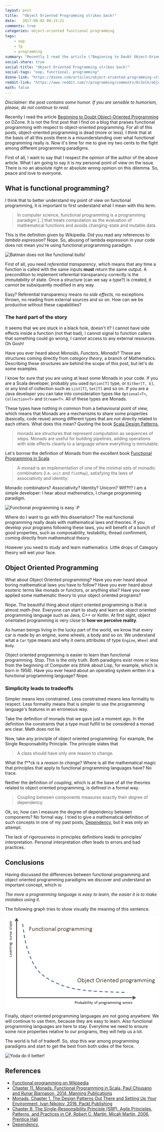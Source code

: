 ```yaml
---
layout: post
title:  "Object Oriented Programming strikes back!"
date:   2017-08-02 08:15:21
comments: true
categories: object-oriented functional programming
tags:
    - oop
    - fp
    - programming
summary: "Recently I read the article \"Beginning to Doubt Object-Oriented Programming\" on DZone. It is not the first post that I find on a blog that praises functional programming with respect to object-oriented programming. For all of this posts, object-oriented programming is dead (more or less). I think that at the basis of all this posts there is a misunderstanding over what functional programming really is. Now it's time for me to give my two cents to the fight among different programming paradigms."
social-share: true
social-title: "Object Oriented Programming strikes back!"
social-tags: "oop, functional, programming"
dzone-link: "https://dzone.com/articles/object-oriented-programming-strikes-back"
reddit-link: "https://www.reddit.com/r/programming/comments/6r2olk/object_oriented_programming_strikes_back/"
math: false
---
```


*Disclaimer: the post contains some humor. If you are sensible to humorism, please, do not continue to read.*

Recently I read the article [Beginning to Doubt Object-Oriented Programming](https://dzone.com/articles/beginning-to-doubt-object-oriented-programming-1) on DZone. It is not the first post that I find on a blog that praises functional programming with respect to object-oriented programming. For all of this posts, object-oriented programming is dead (more or less). I think that at the basis of all this posts there is a misunderstanding over what functional programming really is. Now it's time for me to give my two cents to the fight among different programming paradigms. 

First of all, I want to say that I respect the opinion of the author of the above article. What I am going to say it is my personal point of view on the issue. There is no an absolute right or absolute wrong opinion on this dilemma. So, peace and love to everyone.

## What is functional programming?
I think that to better understand my point of view on functional programming, it is important to first understand what I mean with this term.

> In computer science, functional programming is a programming paradigm [..] that treats computation as the evaluation of mathematical functions and avoids changing-state and mutable data.

This is the definition given by Wikipedia. Did you read any references to _lambda expression_? Nope. So, abusing of lambda expression in your code does not mean you're using functional programming paradigm.

![Batman does not like functional bulls!](https://i.imgflip.com/1sy6bf.jpg)  

First of all, you need _referential transparency_, which means that any time a function is called with the same inputs **must** return the same output. A precondition to implement referential transparancy correctly is the _immutability_ of state. Once a structure (can we say a *type*?) is created, it cannot be subsiquently modified in any way.

Easy? Referential transparency means no _side effects_, no exceptions thrown, no reading from external sources and so on. How can we be productive without these capabilities?

### The hard part of the story
It seems that we are stuck in a black hole, doesn't it? I cannot have side effects inside a function (not that bad), I cannot signal to function callers that something could go wrong, I cannot access to any external resources. Oh Gosh!

Have you ever heard about *Monoids*, *Functors*, *Monads*? These are structures coming directly from *category theory*, a branch of Mathematics. Describing these structures are behind the scope of this post, but let's do some examples.

I know for sure that you are using at least some Monads in your code. If you are a Scala developer, probably you used `Option[T]` type, or `Either[T, E]`, or any kind of collection such as `List[T]`, `Set[T]` and so on. If you are a Java developer you can take into consideration types like `Optional<T>`, `Collection<T>` and `Stream<T>`. All of these types are Monads.

These types have nothing in common from a behavioural point of view, which means that Monads are a mechanisms to share some properties (basically, code reuse) among different types that are not directly related to each others. What does this mean? Quoting the book [Scala Design Patterns](https://www.amazon.com/Scala-Design-Patterns-Ivan-Nikolov/dp/1785882503), 

> monads are structures that represent computation as sequences of steps. Monads are useful for building pipelines, adding operations with side effects cleanly to a language where everything is immutable.

Let's borrow the definition of Monads from the excellent book [Functional Programming in Scala](https://www.manning.com/books/functional-programming-in-scala)

> A monad is an implementation of one of the minimal sets of monadic combinators (i.e. `unit` and `flatMap`), satisfying tha laws of associativity and identity.

Monadic combinators? Associativity? Identity? Unicorn? Wtf?!!? I am a simple developer: I hear about mathematics, I change programming paradigm.

![Functional programming is easy :P](https://i.imgflip.com/1sydmc.jpg)

Where do I want to go with this dissertation? The real functional programming really deals with mathematical laws and theories. If you develop your programs following these laws, you will benefit of a bunch of good properties, such as composability, testability, thread confinment, coming directly from mathematical theory. 

However you need to study and learn mathematics. Little drops of Category theory will wet your face.

## Object Oriented Programming
What about Object Oriented programming? Have you ever heard about boring mathematical laws you have to follow? Have you ever heard about esoteric terms like monads or functors, or anything else? Have you ever applied some mathematic theory to your object oriented programs?

Nope. The beautiful thing about object oriented programming is that is almost *math-free*. Everyone can start to study and learn an object oriented programming language such as Java, C++ or Kotlin. At first sight, object orientated programming is very close to **how we perceive reality**.

As human beings living in the lucky part of the world, we know that every car is made by an engine, some wheels, a body and so on. We understand what a `Car` type means and why it owns attributes of type `Engine`, `Wheel` and `Body`.

Object oriented programming is easier to learn than functional programming. Stop. This is the only truth. Both paradigms exist more or less from the beginning of Computer era (think about Lisp, for example, which is born in 1958). Have you ever heard about an operating system written in a functional programming language? Nope.

### Simplicity leads to tradeoffs 
Simpler means less constrained. Less constrained means less formality to respect. Less formality means that is simpler to use the programming language's features in an erroneous way.

Take the definition of monads that we gave just a moment ago. In the definition the constraints that a type must fulfill to be considered a monad are clear. Math does not lie.

Now, take any principle of object oriented programming: For example, the Single Responsability Principle. The principle states that

> A class should have only one reason to change.

What the f\*\*ck is a *reason to change*? Where is all the mathematical magic that principles that apply to functional programming languages have? No trace.

Neither the definition of *coupling*, which is at the base of all the theories related to object oriented programming, is defined in a formal way.

> Coupling between components measures exactly their degree of dependency.

Ok, so, how can I measure the degree of dependency between components? No formal way. I tried to give a mathematical definition of such concepts in one of my past posts, [Dependency](http://rcardin.github.io/programming/oop/software-engineering/2017/04/10/dependency-dot.html), but it was only an attempt.

The lack of rigorousness in principles definitions leads to principles' interpretation. Personal interpretation often leads to errors and bad practices.

## Conclusions

Having discussed the differences between functional programming and object oriented programming paradigms we discover and understand an important concept, which is:

*The more a programming language is easy to learn, the easier it is to make mistakes using it.*

The following graph tries to show visually the meaning of this sentence.

![Programming language curve](/assets/2017-08-01/programming_languages_curve.png)

Finally, object oriented programming languages are not going anywhere. We will continue to use them, because they are easy to learn. Also functional programming languages are here to stay. Everytime we need to ensure some nice properties relative to our programs, they will help us a lot.

The world is full of tradeoff. So, stop this war among programming paradigms and start to get the best from both sides of the force.

![Yoda do it better!](https://i.imgflip.com/1tfz4g.jpg)

## References
 - [Functional programming on Wikipedia](https://en.wikipedia.org/wiki/Functional_programming)
 - [Chapter 11. Monads. Functional Programming in Scala, Paul Chiusano and Runar Bjarnason, 2014, Manning Publications](https://www.manning.com/books/functional-programming-in-scala)
 - [Monads, Chapter 1. The Design Patterns Out There and Setting Up Your Environment, Ivan Nikolov, 2016, Packt Publishing](https://www.amazon.com/Scala-Design-Patterns-Ivan-Nikolov/dp/1785882503)
 - [Chapter 8: The Single-Responsibility Principle (SRP). Agile Principles, Patterns, and Practices in C#, Robert C. Martin, Micah Martin, 2006, Prentice Hall](https://www.amazon.it/Agile-Principles-Patterns-Practices-C/dp/0131857258)
 - [Dependency.](http://rcardin.github.io/programming/oop/software-engineering/2017/04/10/dependency-dot.html)

